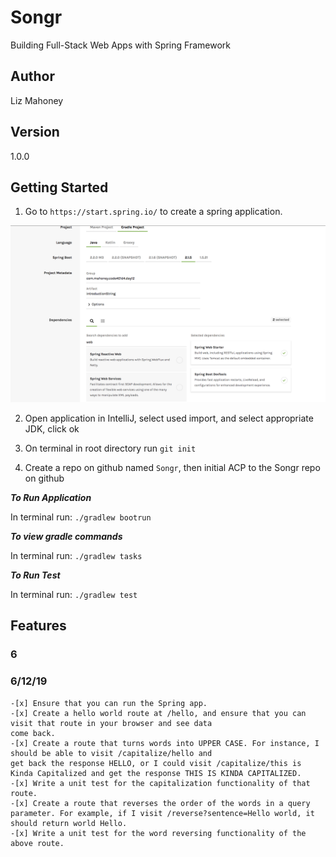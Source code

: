 # Songr 

Building Full-Stack Web Apps with Spring Framework

## Author

Liz Mahoney

## Version 

1.0.0

## Getting Started

1. Go to `https://start.spring.io/` to create a spring application.


![Spring application setup](assets/init.png)


2. Open application in IntelliJ, select used import, and select appropriate JDK, click ok

3. On terminal in root directory run `git init`
3. Create a repo on github named `Songr`, then initial ACP to the Songr repo on github


***To Run Application***

In terminal run: `./gradlew bootrun`


***To view gradle commands***

In terminal run: `./gradlew tasks`

***To Run Test***

In terminal run: `./gradlew test`

## Features

### 6
### 6/12/19

    -[x] Ensure that you can run the Spring app.
    -[x] Create a hello world route at /hello, and ensure that you can visit that route in your browser and see data 
    come back.
    -[x] Create a route that turns words into UPPER CASE. For instance, I should be able to visit /capitalize/hello and 
    get back the response HELLO, or I could visit /capitalize/this is Kinda Capitalized and get the response THIS IS KINDA CAPITALIZED.
    -[x] Write a unit test for the capitalization functionality of that route.
    -[x] Create a route that reverses the order of the words in a query parameter. For example, if I visit /reverse?sentence=Hello world, it should return world Hello.
    -[x] Write a unit test for the word reversing functionality of the above route.
